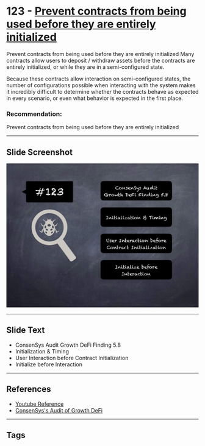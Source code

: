 
# 123 - [Prevent contracts from being used before they are entirely initialized](./Prevent%20contracts%20from%20being%20used%20before%20they%20are%20entirely%20initialized.md)

Prevent contracts from being used before they are entirely initialized Many contracts allow users to deposit / withdraw assets before the contracts are entirely initialized, or while they are in a semi-configured state. 

Because these contracts allow interaction on semi-configured states, the number of configurations possible when interacting with the system makes it incredibly difficult to determine whether the contracts behave as expected in every scenario, or even what behavior is expected in the first place.

### Recommendation:
Prevent contracts from being used before they are entirely initialized
___
## Slide Screenshot
![123.jpg](../../images/8.%20Audit%20Findings%20201/123.jpg)
___
## Slide Text
- ConsenSys Audit Growth DeFi Finding 5.8
- Initialization & Timing
- User Interaction before Contract Initialization
- Initialize before Interaction
___
## References
- [Youtube Reference](https://youtu.be/yphqu2N35X4?t=130)
- [ConsenSys's Audit of Growth DeFi](https://consensys.net/diligence/audits/2020/12/growth-defi-v1/#prevent-contracts-from-being-used-before-they-are-entirely-initialized)
___
## Tags
